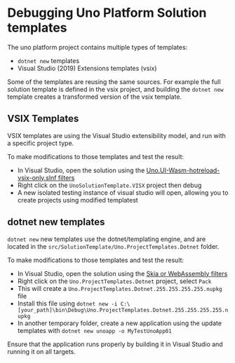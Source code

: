 # Debugging Uno Platform Solution templates

The uno platform project contains multiple types of templates:
- `dotnet new` templates
- Visual Studio (2019) Extensions templates (vsix)

Some of the templates are reusing the same sources. For example the full solution template is defined in the vsix project, and building the `dotnet new` template creates a transformed version of the vsix template.

## VSIX Templates

VSIX templates are using the Visual Studio extensibility model, and run with a specific project type.

To make modifications to those templates and test the result:
- In Visual Studio, open the solution using the [Uno.UI-Wasm-hotreload-vsix-only.slnf filters](building-uno-ui.md)
- Right click on the `UnoSolutionTemplate.VISX` project then debug
- A new isolated testing instance of visual studio will open, allowing you to create projects using modified templatest

## dotnet new templates

`dotnet new` new templates use the dotnet/templating engine, and are located in the `src/SolutionTemplate/Uno.ProjectTemplates.Dotnet` folder.

To make modifications to those templates and test the result:
- In Visual Studio, open the solution using the [Skia or WebAssembly filters](building-uno-ui.md)
- Right click on the `Uno.ProjectTemplates.Dotnet` project, select `Pack`
- This will create a `Uno.ProjectTemplates.Dotnet.255.255.255.255.nupkg` file
- Install this file using `dotnet new -i C:\[your_path]\bin\Debug\Uno.ProjectTemplates.Dotnet.255.255.255.255.nupkg`
- In another temporary folder, create a new application using the update templates with `dotnet new unoapp -o MyTestUnoApp01`

Ensure that the application runs properly by building it in Visual Studio and running it on all targets.